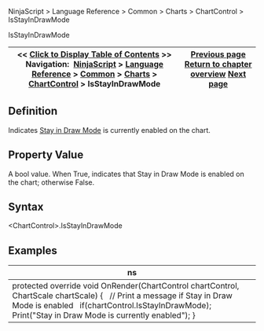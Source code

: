 ﻿
NinjaScript \> Language Reference \> Common \> Charts \> ChartControl \> IsStayInDrawMode

IsStayInDrawMode

| \<\< [Click to Display Table of Contents](isstayindrawmode.md) \>\> **Navigation:**     [NinjaScript](ninjascript-1.md) \> [Language Reference](language_reference_wip-1.md) \> [Common](common-1.md) \> [Charts](chart-1.md) \> [ChartControl](chartcontrol-1.md) \> IsStayInDrawMode | [Previous page](isscrollarrowvisible-1.md) [Return to chapter overview](chartcontrol-1.md) [Next page](isyaxisdisplayedleft-1.md) |
| --- | --- |
## Definition
Indicates [Stay in Draw Mode](working_with_drawing_tools__ob-1.md) is currently enabled on the chart.
## 
## Property Value
A bool value. When True, indicates that Stay in Draw Mode is enabled on the chart; otherwise False.
## 
## Syntax
\<ChartControl\>.IsStayInDrawMode 
## 
## Examples

| ns |
| --- |
| protected override void OnRender(ChartControl chartControl, ChartScale chartScale) {    // Print a message if Stay in Draw Mode is enabled    if(chartControl.IsStayInDrawMode);        Print("Stay in Draw Mode is currently enabled"); } |
